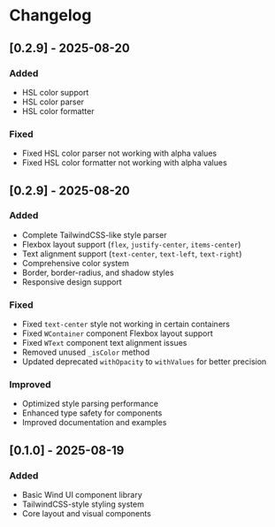 # Changelog

## [0.2.9] - 2025-08-20



### Added
- HSL color support
- HSL color parser
- HSL color formatter

### Fixed
- Fixed HSL color parser not working with alpha values
- Fixed HSL color formatter not working with alpha values

## [0.2.9] - 2025-08-20

### Added
- Complete TailwindCSS-like style parser
- Flexbox layout support (`flex`, `justify-center`, `items-center`)
- Text alignment support (`text-center`, `text-left`, `text-right`)
- Comprehensive color system
- Border, border-radius, and shadow styles
- Responsive design support

### Fixed
- Fixed `text-center` style not working in certain containers
- Fixed `WContainer` component Flexbox layout support
- Fixed `WText` component text alignment issues
- Removed unused `_isColor` method
- Updated deprecated `withOpacity` to `withValues` for better precision

### Improved
- Optimized style parsing performance
- Enhanced type safety for components
- Improved documentation and examples

## [0.1.0] - 2025-08-19

### Added
- Basic Wind UI component library
- TailwindCSS-style styling system
- Core layout and visual components
